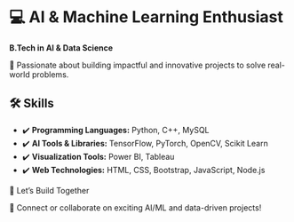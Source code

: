 <div class="container">
    <h1>💻 AI & Machine Learning Enthusiast</h1>
    <p class="section"><strong>B.Tech in AI & Data Science</strong></p>
    <p class="section">🚀 Passionate about building impactful and innovative projects to solve real-world problems.</p>

<div class="section">
        <h2>🛠️ Skills</h2>
        <ul>
            <li>✔️ <strong>Programming Languages:</strong> Python, C++, MySQL</li>
            <li>✔️ <strong>AI Tools & Libraries:</strong> TensorFlow, PyTorch, OpenCV, Scikit Learn</li>
            <li>✔️ <strong>Visualization Tools:</strong> Power BI, Tableau</li>
            <li>✔️ <strong>Web Technologies:</strong> HTML, CSS, Bootstrap, JavaScript, Node.js</li>
        </ul>
</div>

<p class="connect">🌟 Let’s Build Together</p>
<p class="section">💬 Connect or collaborate on exciting AI/ML and data-driven projects!</p>
</div>
